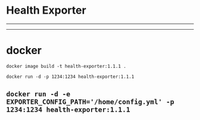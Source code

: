 Health Exporter
==============
---



---

# docker

`docker image build -t health-exporter:1.1.1 .
`

`docker run -d -p 1234:1234 health-exporter:1.1.1
`

`docker run -d -e EXPORTER_CONFIG_PATH='/home/config.yml' -p 1234:1234 health-exporter:1.1.1
`
---